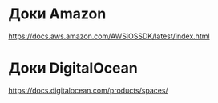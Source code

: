 
# Доки Amazon
https://docs.aws.amazon.com/AWSiOSSDK/latest/index.html

# Доки DigitalOcean
https://docs.digitalocean.com/products/spaces/
